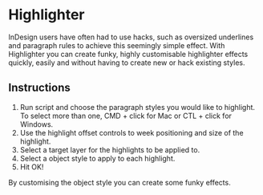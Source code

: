 # Highlighter

InDesign users have often had to use hacks, such as oversized underlines and paragraph rules to achieve this seemingly simple effect. With Highlighter you can create funky, highly customisable highlighter effects quickly, easily and without
having to create new or hack existing styles.

## Instructions

1. Run script and choose the paragraph styles you would like to highlight. To select more than one, CMD + click for Mac or CTL + click for Windows.
2. Use the highlight offset controls to week positioning and size of the highlight.
3. Select a target layer for the highlights to be applied to.
4. Select a object style to apply to each highlight.
5. Hit OK! 

By customising the object style you can create some funky effects.
